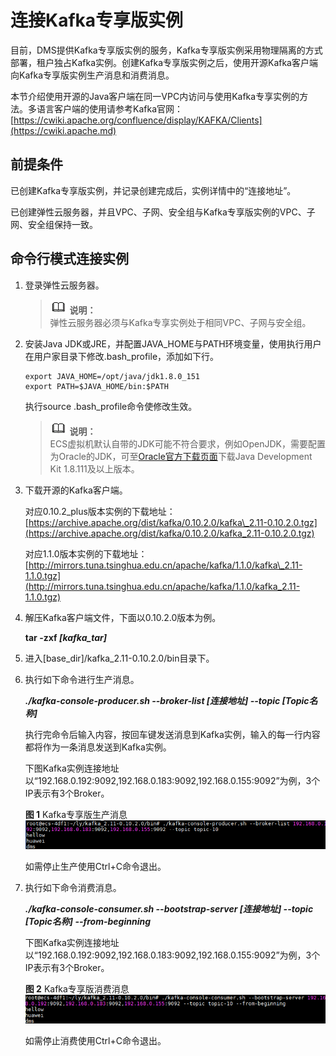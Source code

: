 # 连接Kafka专享版实例<a name="dms-ug-180604020"></a>

目前，DMS提供Kafka专享版实例的服务，Kafka专享版实例采用物理隔离的方式部署，租户独占Kafka实例。创建Kafka专享版实例之后，使用开源Kafka客户端向Kafka专享版实例生产消息和消费消息。

本节介绍使用开源的Java客户端在同一VPC内访问与使用Kafka专享实例的方法。多语言客户端的使用请参考Kafka官网：[https://cwiki.apache.org/confluence/display/KAFKA/Clients](https://cwiki.apache.md)

## 前提条件<a name="section17830048113810"></a>

已创建Kafka专享版实例，并记录创建完成后，实例详情中的“连接地址”。

已创建弹性云服务器，并且VPC、子网、安全组与Kafka专享版实例的VPC、子网、安全组保持一致。

## 命令行模式连接实例<a name="section189213202426"></a>

1.  登录弹性云服务器。

    >![](public_sys-resources/icon-note.gif) **说明：**   
    >弹性云服务器必须与Kafka专享实例处于相同VPC、子网与安全组。  

2.  安装Java JDK或JRE，并配置JAVA\_HOME与PATH环境变量，使用执行用户在用户家目录下修改.bash\_profile，添加如下行。

    ```
    export JAVA_HOME=/opt/java/jdk1.8.0_151 
    export PATH=$JAVA_HOME/bin:$PATH
    ```

    执行source .bash\_profile命令使修改生效。

    >![](public_sys-resources/icon-note.gif) **说明：**   
    >ECS虚拟机默认自带的JDK可能不符合要求，例如OpenJDK，需要配置为Oracle的JDK，可至[Oracle官方下载页面](http://www.oracle.com/technetwork/java/javase/downloads/index.html)下载Java Development Kit 1.8.111及以上版本。  

3.  下载开源的Kafka客户端。

    对应0.10.2\_plus版本实例的下载地址：[https://archive.apache.org/dist/kafka/0.10.2.0/kafka\_2.11-0.10.2.0.tgz](https://archive.apache.org/dist/kafka/0.10.2.0/kafka_2.11-0.10.2.0.tgz)

    对应1.1.0版本实例的下载地址：[http://mirrors.tuna.tsinghua.edu.cn/apache/kafka/1.1.0/kafka\_2.11-1.1.0.tgz](http://mirrors.tuna.tsinghua.edu.cn/apache/kafka/1.1.0/kafka_2.11-1.1.0.tgz)

4.  解压Kafka客户端文件，下面以0.10.2.0版本为例。

    **tar -zxf  _\[kafka\_tar\]_**

5.  进入\[base\_dir\]/kafka\_2.11-0.10.2.0/bin目录下。
6.  执行如下命令进行生产消息。

    **_./kafka-console-producer.sh --broker-list \[连接地址\] --topic \[Topic名称\]_**

    执行完命令后输入内容，按回车键发送消息到Kafka实例，输入的每一行内容都将作为一条消息发送到Kafka实例。

    下图Kafka实例连接地址以“192.168.0.192:9092,192.168.0.183:9092,192.168.0.155:9092”为例，3个IP表示有3个Broker。

    **图 1**  Kafka专享版生产消息<a name="fig1125032512301"></a>  
    ![](figures/Kafka专享版生产消息.png "Kafka专享版生产消息")

    如需停止生产使用Ctrl+C命令退出。

7.  执行如下命令消费消息。

    _**./kafka-console-consumer.sh --bootstrap-server \[连接地址\] --topic \[Topic名称\] --from-beginning**_

    下图Kafka实例连接地址以“192.168.0.192:9092,192.168.0.183:9092,192.168.0.155:9092”为例，3个IP表示有3个Broker。

    **图 2**  Kafka专享版消费消息<a name="fig16636329305"></a>  
    ![](figures/Kafka专享版消费消息.png "Kafka专享版消费消息")

    如需停止消费使用Ctrl+C命令退出。


